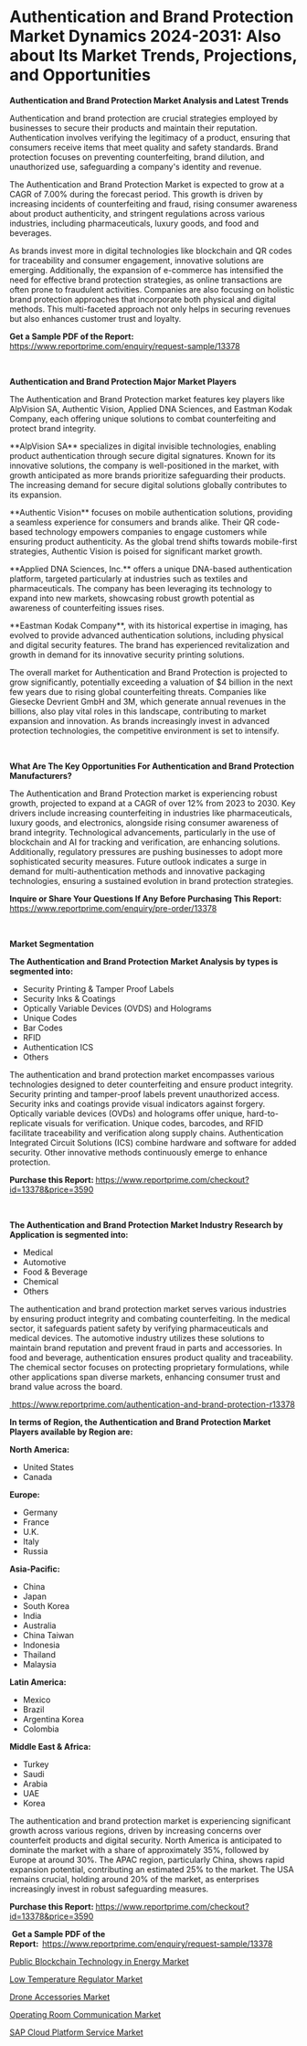 <p><h1>Authentication and Brand Protection Market Dynamics 2024-2031: Also about Its Market Trends, Projections, and Opportunities</h1></p><p><strong>Authentication and Brand Protection Market Analysis and Latest Trends</strong></p>
<p><p>Authentication and brand protection are crucial strategies employed by businesses to secure their products and maintain their reputation. Authentication involves verifying the legitimacy of a product, ensuring that consumers receive items that meet quality and safety standards. Brand protection focuses on preventing counterfeiting, brand dilution, and unauthorized use, safeguarding a company's identity and revenue.</p><p>The Authentication and Brand Protection Market is expected to grow at a CAGR of 7.00% during the forecast period. This growth is driven by increasing incidents of counterfeiting and fraud, rising consumer awareness about product authenticity, and stringent regulations across various industries, including pharmaceuticals, luxury goods, and food and beverages. </p><p>As brands invest more in digital technologies like blockchain and QR codes for traceability and consumer engagement, innovative solutions are emerging. Additionally, the expansion of e-commerce has intensified the need for effective brand protection strategies, as online transactions are often prone to fraudulent activities. Companies are also focusing on holistic brand protection approaches that incorporate both physical and digital methods. This multi-faceted approach not only helps in securing revenues but also enhances customer trust and loyalty.</p></p>
<p><strong>Get a Sample PDF of the Report:&nbsp;</strong> <a href="https://www.reportprime.com/enquiry/request-sample/13378">https://www.reportprime.com/enquiry/request-sample/13378</a></p>
<p>&nbsp;</p>
<p><strong>Authentication and Brand Protection Major Market Players</strong></p>
<p><p>The Authentication and Brand Protection market features key players like AlpVision SA, Authentic Vision, Applied DNA Sciences, and Eastman Kodak Company, each offering unique solutions to combat counterfeiting and protect brand integrity. </p><p>**AlpVision SA** specializes in digital invisible technologies, enabling product authentication through secure digital signatures. Known for its innovative solutions, the company is well-positioned in the market, with growth anticipated as more brands prioritize safeguarding their products. The increasing demand for secure digital solutions globally contributes to its expansion.</p><p>**Authentic Vision** focuses on mobile authentication solutions, providing a seamless experience for consumers and brands alike. Their QR code-based technology empowers companies to engage customers while ensuring product authenticity. As the global trend shifts towards mobile-first strategies, Authentic Vision is poised for significant market growth.</p><p>**Applied DNA Sciences, Inc.** offers a unique DNA-based authentication platform, targeted particularly at industries such as textiles and pharmaceuticals. The company has been leveraging its technology to expand into new markets, showcasing robust growth potential as awareness of counterfeiting issues rises.</p><p>**Eastman Kodak Company**, with its historical expertise in imaging, has evolved to provide advanced authentication solutions, including physical and digital security features. The brand has experienced revitalization and growth in demand for its innovative security printing solutions.</p><p>The overall market for Authentication and Brand Protection is projected to grow significantly, potentially exceeding a valuation of $4 billion in the next few years due to rising global counterfeiting threats. Companies like Giesecke Devrient GmbH and 3M, which generate annual revenues in the billions, also play vital roles in this landscape, contributing to market expansion and innovation. As brands increasingly invest in advanced protection technologies, the competitive environment is set to intensify.</p></p>
<p>&nbsp;</p>
<p><strong>What Are The Key Opportunities For Authentication and Brand Protection Manufacturers?</strong></p>
<p><p>The Authentication and Brand Protection market is experiencing robust growth, projected to expand at a CAGR of over 12% from 2023 to 2030. Key drivers include increasing counterfeiting in industries like pharmaceuticals, luxury goods, and electronics, alongside rising consumer awareness of brand integrity. Technological advancements, particularly in the use of blockchain and AI for tracking and verification, are enhancing solutions. Additionally, regulatory pressures are pushing businesses to adopt more sophisticated security measures. Future outlook indicates a surge in demand for multi-authentication methods and innovative packaging technologies, ensuring a sustained evolution in brand protection strategies.</p></p>
<p><strong>Inquire or Share Your Questions If Any Before Purchasing This Report:</strong> <a href="https://www.reportprime.com/enquiry/pre-order/13378">https://www.reportprime.com/enquiry/pre-order/13378</a></p>
<p>&nbsp;</p>
<p><strong>Market Segmentation</strong></p>
<p><strong>The Authentication and Brand Protection Market Analysis by types is segmented into:</strong></p>
<p><ul><li>Security Printing & Tamper Proof Labels</li><li>Security Inks & Coatings</li><li>Optically Variable Devices (OVDS) and Holograms</li><li>Unique Codes</li><li>Bar Codes</li><li>RFID</li><li>Authentication ICS</li><li>Others</li></ul></p>
<p><p>The authentication and brand protection market encompasses various technologies designed to deter counterfeiting and ensure product integrity. Security printing and tamper-proof labels prevent unauthorized access. Security inks and coatings provide visual indicators against forgery. Optically variable devices (OVDs) and holograms offer unique, hard-to-replicate visuals for verification. Unique codes, barcodes, and RFID facilitate traceability and verification along supply chains. Authentication Integrated Circuit Solutions (ICS) combine hardware and software for added security. Other innovative methods continuously emerge to enhance protection.</p></p>
<p><strong>Purchase this Report:&nbsp;</strong><a href="https://www.reportprime.com/checkout?id=13378&price=3590">https://www.reportprime.com/checkout?id=13378&price=3590</a></p>
<p>&nbsp;</p>
<p><strong>The Authentication and Brand Protection Market Industry Research by Application is segmented into:</strong></p>
<p><ul><li>Medical</li><li>Automotive</li><li>Food & Beverage</li><li>Chemical</li><li>Others</li></ul></p>
<p><p>The authentication and brand protection market serves various industries by ensuring product integrity and combating counterfeiting. In the medical sector, it safeguards patient safety by verifying pharmaceuticals and medical devices. The automotive industry utilizes these solutions to maintain brand reputation and prevent fraud in parts and accessories. In food and beverage, authentication ensures product quality and traceability. The chemical sector focuses on protecting proprietary formulations, while other applications span diverse markets, enhancing consumer trust and brand value across the board.</p></p>
<p><a href="https://www.reportprime.com/authentication-and-brand-protection-r13378">&nbsp;https://www.reportprime.com/authentication-and-brand-protection-r13378</a></p>
<p><strong>In terms of Region, the Authentication and Brand Protection Market Players available by Region are:</strong></p>
<p>
    <p> <strong> North America: </strong>
        <ul>
            <li>United States</li>
            <li>Canada</li>
        </ul>
        </p> 
    <p> <strong> Europe: </strong>
        <ul>
            <li>Germany</li>
            <li>France</li>
            <li>U.K.</li>
            <li>Italy</li>
            <li>Russia</li>
        </ul>
        </p> 
    <p> <strong> Asia-Pacific: </strong>
        <ul>
            <li>China</li>
            <li>Japan</li>
            <li>South Korea</li>
            <li>India</li>
            <li>Australia</li>
            <li>China Taiwan</li>
            <li>Indonesia</li>
            <li>Thailand</li>
            <li>Malaysia</li>
        </ul>
        </p> 
    <p> <strong> Latin America: </strong>
        <ul>
            <li>Mexico</li>
            <li>Brazil</li>
            <li>Argentina Korea</li>
            <li>Colombia</li>
        </ul>
        </p> 
    <p> <strong> Middle East & Africa: </strong>
        <ul>
            <li>Turkey</li>
            <li>Saudi</li>
            <li>Arabia</li>
            <li>UAE</li>
            <li>Korea</li>
        </ul>
    </p>
    </p>
<p><p>The authentication and brand protection market is experiencing significant growth across various regions, driven by increasing concerns over counterfeit products and digital security. North America is anticipated to dominate the market with a share of approximately 35%, followed by Europe at around 30%. The APAC region, particularly China, shows rapid expansion potential, contributing an estimated 25% to the market. The USA remains crucial, holding around 20% of the market, as enterprises increasingly invest in robust safeguarding measures.</p></p>
<p><strong>Purchase this Report: </strong><a href="https://www.reportprime.com/checkout?id=13378&price=3590">https://www.reportprime.com/checkout?id=13378&price=3590</a></p>
<p>&nbsp;<strong>Get a Sample PDF of the Report:&nbsp;&nbsp;</strong><a href="https://www.reportprime.com/enquiry/request-sample/13378">https://www.reportprime.com/enquiry/request-sample/13378</a></p>
<p><strong></strong></p>
<p><p><a href="https://medium.com/@connor.marshall794/the-public-blockchain-technology-in-energy-market-decisions-are-mostly-driven-by-resource-209f4d0b99b0?postPublishedType=initial">Public Blockchain Technology in Energy Market</a></p><p><a href="https://issuu.com/reportprime-2/docs/low-temperature-regulator-market-si_e3f138fcd76c4b">Low Temperature Regulator Market</a></p><p><a href="https://www.linkedin.com/pulse/global-drone-accessories-industry-research-report-competitive-vvxfe?trackingId=ufezXcudSJK1AMBbHR%2FVfg%3D%3D">Drone Accessories Market</a></p><p><a href="https://github.com/RickHolmes3/Market-Research-Report-List-6/blob/main/operating-room-communication-market.md">Operating Room Communication Market</a></p><p><a href="https://www.linkedin.com/pulse/what-factors-influence-sap-cloud-platform-service-irukf?trackingId=Ei5oG%2FtPST2%2BADEuLLtuDQ%3D%3D">SAP Cloud Platform Service Market</a></p></p>